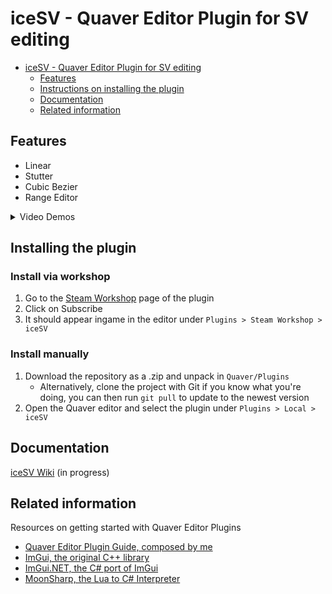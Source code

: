 # iceSV - Quaver Editor Plugin for SV editing

- [iceSV - Quaver Editor Plugin for SV editing](#icesv---quaver-editor-plugin-for-sv-editing)
    - [Features](#features)
    - [Instructions on installing the plugin](#instructions-on-installing-the-plugin)
    - [Documentation](#documentation)
    - [Related information](#related-information)

## Features

- Linear
- Stutter
- Cubic Bezier
- Range Editor

<details>
<summary>Video Demos</summary>
    
### Linear SV

https://user-images.githubusercontent.com/22303902/144340285-077bda88-22c5-4378-a379-32051deb0418.mp4

### Stutter SV

https://user-images.githubusercontent.com/22303902/144340301-6833f8d9-6be2-4dbb-931a-001916557f08.mp4

### Cubic Bezier

https://user-images.githubusercontent.com/22303902/144340431-b32c8586-28f9-4aea-9b8f-e6139f4d86c9.mp4

### SV Range Editor

https://user-images.githubusercontent.com/22303902/144340324-c84dd8f4-c67f-4050-b4be-7b0df2cd964c.mp4
</details>

## Installing the plugin

### Install via workshop

1. Go to the [Steam Workshop](https://steamcommunity.com/sharedfiles/filedetails/?id=2607308325) page of the plugin
2. Click on Subscribe
3. It should appear ingame in the editor under `Plugins > Steam Workshop > iceSV`

### Install manually

1. Download the repository as a .zip and unpack in `Quaver/Plugins`
    - Alternatively, clone the project with Git if you know what you're doing,
      you can then run `git pull` to update to the newest version
2. Open the Quaver editor and select the plugin under `Plugins > Local > iceSV`

## Documentation

[iceSV Wiki](https://github.com/IceDynamix/iceSV/wiki) (in progress)

## Related information

Resources on getting started with Quaver Editor Plugins

- [Quaver Editor Plugin Guide, composed by me](https://gist.github.com/IceDynamix/5e0bca1fc456797161e9faa0ad83b86e)
- [ImGui, the original C++ library](https://github.com/ocornut/imgui)
- [ImGui.NET, the C# port of ImGui](https://github.com/mellinoe/ImGui.NET)
- [MoonSharp, the Lua to C# Interpreter](http://www.moonsharp.org/getting_started.html)
